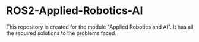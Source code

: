 # ROS2-Applied-Robotics-AI
This repository is created for the module "Applied Robotics and AI". It has all the required solutions to the problems faced.
